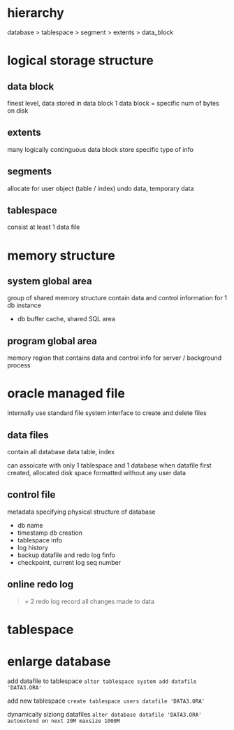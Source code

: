 # hierarchy
database > tablespace > segment > extents > data_block

# logical storage structure
## data block
finest level, data stored in data block
1 data block = specific num of bytes on disk

## extents
many logically continguous data block
store specific type of info

## segments
allocate for user object (table / index)
undo data, temporary data

## tablespace
consist at least 1 data file


# memory structure
## system global area
group of shared memory structure contain data and control information for 1 db instance
- db buffer cache, shared SQL area

## program global area
memory region that contains data and control info for server / background process


# oracle managed file
internally use standard file system interface to create and delete files

## data files
contain all database data
table, index

can assoicate with only 1 tablespace and 1 database
when datafile first created, allocated disk space formatted without any user data

## control file
metadata specifying physical structure of database
- db name
- timestamp db creation
- tablespace info
- log history
- backup datafile and redo log finfo
- checkpoint, current log seq number


## online redo log
>= 2 redo log
record all changes made to data


# tablespace
# enlarge database
add datafile to tablespace
`alter tablespace system add datafile 'DATA3.ORA'`

add new tablespace
`create tablespace users datafile 'DATA3.ORA'`

dynamically siziong datafiles
`alter database datafile 'DATA3.ORA' autoextend on next 20M maxsize 1000M`












